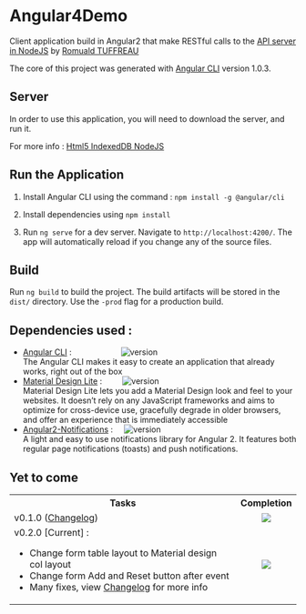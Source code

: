 # Angular4Demo

Client application build in Angular2 that make RESTful calls to the [API server in NodeJS](https://github.com/so-technology-watch/html5-indexeddb-nodejs) by [Romuald TUFFREAU](https://github.com/romwaldtff)

The core of this project was generated with [Angular CLI](https://github.com/angular/angular-cli) version 1.0.3.

## Server

In order to use this application, you will need to download the server, and run it.

For more info : [Html5 IndexedDB NodeJS](https://github.com/so-technology-watch/html5-indexeddb-nodejs)

## Run the Application

1. Install Angular CLI using the command : `npm install -g @angular/cli`

2. Install dependencies using `npm install`

3. Run `ng serve` for a dev server. Navigate to `http://localhost:4200/`. The app will automatically reload if you change any of the source files.

## Build

Run `ng build` to build the project. The build artifacts will be stored in the `dist/` directory. Use the `-prod` flag for a production build.

## Dependencies used :

* [Angular CLI](https://github.com/angular/angular-cli) :
&nbsp;&nbsp;&nbsp;&nbsp;&nbsp;&nbsp;&nbsp;&nbsp;&nbsp;&nbsp;&nbsp;&nbsp;&nbsp;&nbsp;&nbsp;&nbsp;&nbsp;&nbsp;&nbsp;&nbsp;
![version](https://img.shields.io/badge/version-1.0.3-brightgreen.svg)
<br>The Angular CLI makes it easy to create an application that already works, right out of the box
* [Material Design Lite](https://getmdl.io/) :
&nbsp;&nbsp;&nbsp;&nbsp;&nbsp;&nbsp;&nbsp;
![version](https://img.shields.io/badge/version-1.3.0-brightgreen.svg)
 <br/> Material Design Lite lets you add a Material Design look and feel to your websites. It doesn’t rely on any JavaScript frameworks and aims to optimize for cross-device use, gracefully degrade in older browsers, and offer an experience that is immediately accessible
* [Angular2-Notifications](https://github.com/flauc/angular2-notifications) :
&nbsp;&nbsp;&nbsp;
![version](https://img.shields.io/badge/version-0.7.3-brightgreen.svg)
 <br/> A light and easy to use notifications library for Angular 2. It features both regular page notifications (toasts) and push notifications.

## Yet to come

<table>
  <tbody>
    <tr>
      <th align="center">Tasks</th>
      <th align="center">Completion</th>
    </tr>
    <tr>
      <td>
        v0.1.0 (<a href="https://github.com/so-technology-watch/angular2-demo/blob/master/CHANGELOG.md">Changelog</a>)
      </td>
      <td align="center">
        <img src="http://progressed.io/bar/100?title=done" />
      </td>
    </tr>
    <tr>
      <td>
      v0.2.0 [Current] :
        <ul>
          <li>Change form table layout to Material design col layout</li>
          <li>Change form Add and Reset button after event</li>
          <li>Many fixes, view <a href="https://github.com/so-technology-watch/angular2-demo/blob/master/CHANGELOG.md">Changelog</a> for more info</li>
        </ul>
      </td>
      <td align="center">
        <img src="http://progressed.io/bar/75?title=progressing" />
      </td>
    </tr>
  </tbody>
</table>

